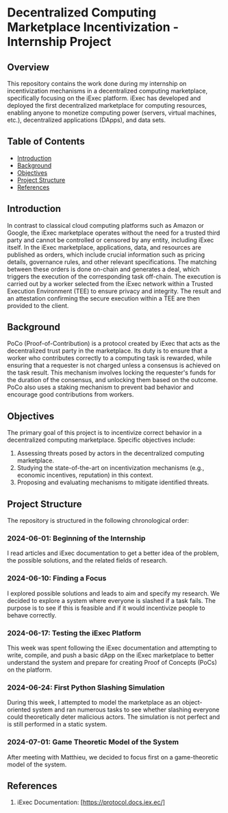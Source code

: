 # Decentralized Computing Marketplace Incentivization - Internship Project

## Overview

This repository contains the work done during my internship on incentivization mechanisms in a decentralized computing marketplace, specifically focusing on the iExec platform. iExec has developed and deployed the first decentralized marketplace for computing resources, enabling anyone to monetize computing power (servers, virtual machines, etc.), decentralized applications (DApps), and data sets.

## Table of Contents
- [Introduction](#introduction)
- [Background](#background)
- [Objectives](#objectives)
- [Project Structure](#project-structure)
- [References](#references)

## Introduction

In contrast to classical cloud computing platforms such as Amazon or Google, the iExec marketplace operates without the need for a trusted third party and cannot be controlled or censored by any entity, including iExec itself. In the iExec marketplace, applications, data, and resources are published as orders, which include crucial information such as pricing details, governance rules, and other relevant specifications. The matching between these orders is done on-chain and generates a deal, which triggers the execution of the corresponding task off-chain. The execution is carried out by a worker selected from the iExec network within a Trusted Execution Environment (TEE) to ensure privacy and integrity. The result and an attestation confirming the secure execution within a TEE are then provided to the client.

## Background

PoCo (Proof-of-Contribution) is a protocol created by iExec that acts as the decentralized trust party in the marketplace. Its duty is to ensure that a worker who contributes correctly to a computing task is rewarded, while ensuring that a requester is not charged unless a consensus is achieved on the task result. This mechanism involves locking the requester's funds for the duration of the consensus, and unlocking them based on the outcome. PoCo also uses a staking mechanism to prevent bad behavior and encourage good contributions from workers.

## Objectives

The primary goal of this project is to incentivize correct behavior in a decentralized computing marketplace. Specific objectives include:
1. Assessing threats posed by actors in the decentralized computing marketplace.
2. Studying the state-of-the-art on incentivization mechanisms (e.g., economic incentives, reputation) in this context.
3. Proposing and evaluating mechanisms to mitigate identified threats.

## Project Structure

The repository is structured in the following chronological order:

### 2024-06-01: Beginning of the Internship
I read articles and iExec documentation to get a better idea of the problem, the possible solutions, and the related fields of research.

### 2024-06-10: Finding a Focus
I explored possible solutions and leads to aim and specify my research. We decided to explore a system where everyone is slashed if a task fails. The purpose is to see if this is feasible and if it would incentivize people to behave correctly.

### 2024-06-17: Testing the iExec Platform
This week was spent following the iExec documentation and attempting to write, compile, and push a basic dApp on the iExec marketplace to better understand the system and prepare for creating Proof of Concepts (PoCs) on the platform.

### 2024-06-24: First Python Slashing Simulation
During this week, I attempted to model the marketplace as an object-oriented system and ran numerous tasks to see whether slashing everyone could theoretically deter malicious actors. The simulation is not perfect and is still performed in a static system.

### 2024-07-01: Game Theoretic Model of the System
After meeting with Matthieu, we decided to focus first on a game-theoretic model of the system.

## References

1. iExec Documentation: [https://protocol.docs.iex.ec/]
